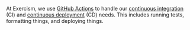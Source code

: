 At Exercism, we use [GitHub Actions](https://github.com/features/actions) to handle our [continuous integration](https://en.wikipedia.org/wiki/Continuous_integration) (CI) and [continuous deployment](https://en.wikipedia.org/wiki/Continuous_deployment) (CD) needs.
This includes running tests, formatting things, and deploying things.
